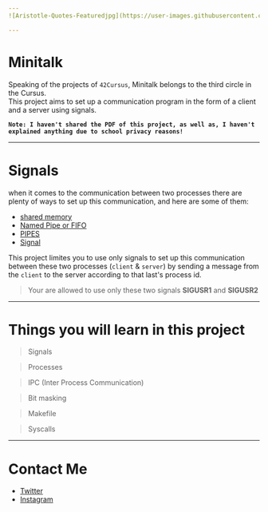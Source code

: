 ```yaml
---
![Aristotle-Quotes-Featuredjpg](https://user-images.githubusercontent.com/49293816/210177590-ddeda375-331b-44a2-a766-4e9153250a7a.jpeg)

---
```


# Minitalk

Speaking of the projects of `42Cursus`, Minitalk belongs to the third circle in the Cursus. <br/>
This project aims to set up a communication program in the form of a client and a server using signals.

**```Note: I haven't shared the PDF of this project, as well as, I haven't explained anything due to school privacy reasons!```**

---

# Signals

when it comes to the communication between two processes there are plenty of ways to set up this communication, and here are some of them:
- [shared memory](https://www.geeksforgeeks.org/ipc-shared-memory/)
- [Named Pipe or FIFO](https://www.geeksforgeeks.org/named-pipe-fifo-example-c-program/)
- [PIPES](https://www.ibm.com/docs/en/aix/7.1?topic=io-working-pipes)
- [Signal](https://www.geeksforgeeks.org/signals-c-language/)

This project limites you to use only signals to set up this communication between these two processes (`client` & `server`) by sending a message from the `client` to the server according to that last's process id.

> Your are allowed to use only these two signals **SIGUSR1** and **SIGUSR2**

---

# Things you will learn in this project

> Signals

> Processes

> IPC (Inter Process Communication)

> Bit masking

> Makefile

> Syscalls

---

# Contact Me

* [Twitter][_1]
* [Instagram][_2]

[_1]: https://twitter.com/amait0u
[_2]: https://www.instagram.com/amait0u
